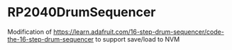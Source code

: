 # RP2040DrumSequencer
Modification of https://learn.adafruit.com/16-step-drum-sequencer/code-the-16-step-drum-sequencer to support save/load to NVM
